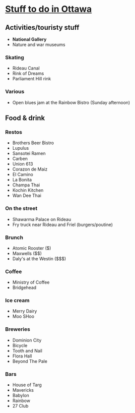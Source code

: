 # [Stuff to do in Ottawa](https://github.com/jerturowetz/notes/blob/master/to-do-ottawa.md)

## Activities/touristy stuff

- **National Gallery**
- Nature and war museums

### Skating

- Rideau Canal
- Rink of Dreams
- Parliament Hill rink

### Various

- Open blues jam at the Rainbow Bistro (Sunday afternoon)

## Food & drink

### Restos

- Brothers Beer Bistro
- Lupulus
- Sansotei Ramen
- Carben
- Union 613
- Corazon de Maiz
- El Camino
- La Bonita
- Champa Thai
- Kochin Kitchen
- Wan Dee Thai

### On the street

- Shawarma Palace on Rideau
- Fry truck near Rideau and Friel (burgers/poutine)

### Brunch

- Atomic Rooster ($)
- Maxwells ($$)
- Daly's at the Westin ($$$)

### Coffee

- Ministry of Coffee
- Bridgehead

### Ice cream

- Merry Dairy
- Moo SHoo

### Breweries

- Dominion City
- Bicycle
- Tooth and Nail
- Flora Hall
- Beyond The Pale

### Bars

- House of Targ
- Mavericks
- Babylon
- Rainbow
- 27 Club
